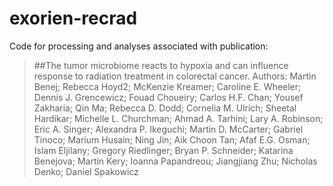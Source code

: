 # exorien-recrad
Code for processing and analyses associated with publication:

> ##The tumor microbiome reacts to hypoxia and can influence response to radiation treatment in colorectal cancer.
> Authors: Martin Benej; Rebecca Hoyd2; McKenzie Kreamer; Caroline E. Wheeler; Dennis J. Grencewicz; Fouad Choueiry; Carlos H.F. Chan; Yousef Zakharia; Qin Ma; Rebecca D. Dodd; Cornelia M. Ulrich; Sheetal Hardikar; Michelle L. Churchman; Ahmad A. Tarhini; Lary A. Robinson; Eric A. Singer; Alexandra P. Ikeguchi; Martin D. McCarter; Gabriel Tinoco; Marium Husain; Ning Jin; Aik Choon Tan; Afaf E.G. Osman; Islam Eljilany; Gregory Riedlinger; Bryan P. Schneider; Katarina Benejova; Martin Kery; Ioanna Papandreou; Jiangjiang Zhu; Nicholas Denko; Daniel Spakowicz

